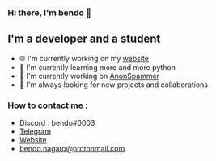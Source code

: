 ### Hi there, I'm bendo 👋 

## I'm a developer and a student   
- 🌐 I'm currently working on my [website](https://bendo.codes/)
- 🐍 I'm currently learning more and more python
- 🤖 I'm currently working on [AnonSpammer](https://github.com/ogbendo/AnonSpammer)
- 🤝 I'm always looking for new projects and collaborations

### How to contact me :
- Discord : bendo#0003
- [Telegram](https://t.me/bendoSells)
- [Website](https://bendo.codes/)
- bendo.nagato@protonmail.com


